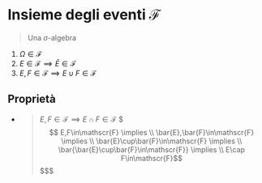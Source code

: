 # Insieme degli eventi $\mathscr{F}$
> Una $\sigma$-algebra

1. $\Omega\in\mathscr{F}$
2. $E\in\mathscr{F} \implies \bar{E}\in\mathscr{F}$
3. $E,F\in\mathscr{F} \implies E\cup F\in\mathscr{F}$
## Proprietà
- > $E,F\in\mathscr{F} \implies E\cap F\in\mathscr{F}$
  $$$
  E,F\in\mathscr{F} \implies \\
  \bar{E},\bar{F}\in\mathscr{F} \implies \\
  \bar{E}\cup\bar{F}\in\mathscr{F} \implies \\
  \bar{\bar{E}\cup\bar{F}\in\mathscr{F}} \implies \\
  E\cap F\in\mathscr{F}$$
  $$$
